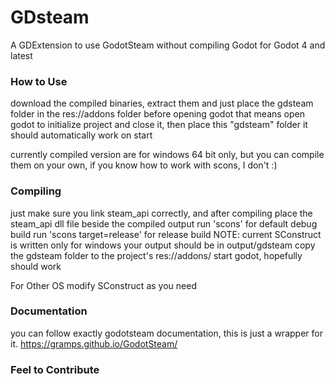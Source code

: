 # GDsteam

A GDExtension to use GodotSteam without compiling Godot for Godot 4 and latest

### How to Use
download the compiled binaries, extract them and just place the gdsteam folder in the res://addons folder before opening godot
that means open godot to initialize project and close it, then place this "gdsteam" folder
it should automatically work on start

currently compiled version are for windows 64 bit only, but you can compile them on your own, if you know how to work with scons, I don't :)

### Compiling
just make sure you link steam_api correctly, and after compiling place the steam_api dll file beside the compiled output
run 'scons' for default debug build
run 'scons target=release' for release build
NOTE: current SConstruct is written only for windows
your output should be in output/gdsteam
copy the gdsteam folder to the project's res://addons/
start godot, hopefully should work

For Other OS
modify SConstruct as you need


### Documentation
you can follow exactly godotsteam documentation, this is just a wrapper for it.
https://gramps.github.io/GodotSteam/

### Feel to Contribute
